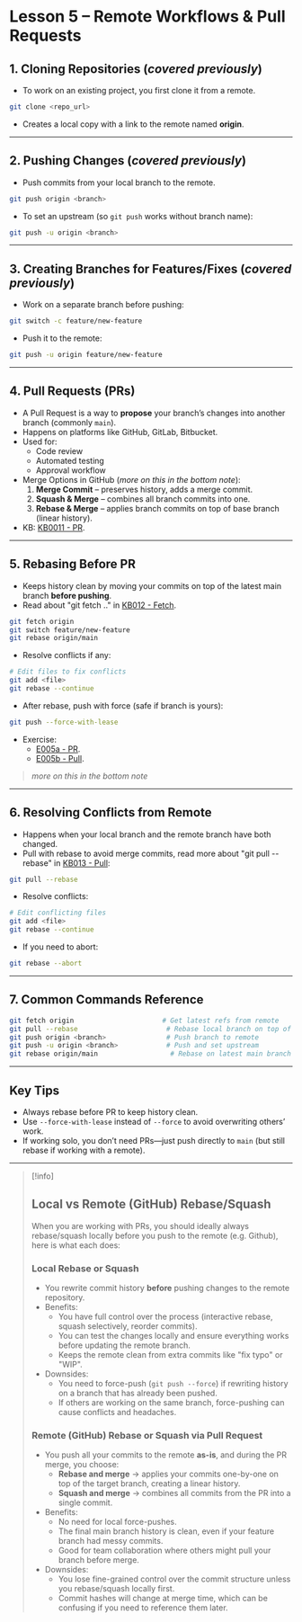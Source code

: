 # Lesson 5 – Remote Workflows & Pull Requests

## 1. Cloning Repositories (*covered previously*)
- To work on an existing project, you first clone it from a remote.
```bash
git clone <repo_url>
```
- Creates a local copy with a link to the remote named **origin**.

---

## 2. Pushing Changes (*covered previously*)
- Push commits from your local branch to the remote.
```bash
git push origin <branch>
```
- To set an upstream (so `git push` works without branch name):
```bash
git push -u origin <branch>
```

---

## 3. Creating Branches for Features/Fixes (*covered previously*)
- Work on a separate branch before pushing:
```bash
git switch -c feature/new-feature
```
- Push it to the remote:
```bash
git push -u origin feature/new-feature
```

---

## 4. Pull Requests (PRs)
- A Pull Request is a way to **propose** your branch’s changes into another branch (commonly `main`).
- Happens on platforms like GitHub, GitLab, Bitbucket.
- Used for:
  - Code review
  - Automated testing
  - Approval workflow
- Merge Options in GitHub (*more on this in the bottom note*):
  1. **Merge Commit** – preserves history, adds a merge commit.
  2. **Squash & Merge** – combines all branch commits into one.
  3. **Rebase & Merge** – applies branch commits on top of base branch (linear history).
- KB: [KB0011 - PR](../KBs/KB011%20-%20PR.md).

---

## 5. Rebasing Before PR
- Keeps history clean by moving your commits on top of the latest main branch **before pushing**.
- Read about "git fetch .." in [KB012 - Fetch](../KBs/KB012%20-%20Fetch.md).
```bash
git fetch origin
git switch feature/new-feature
git rebase origin/main
```
- Resolve conflicts if any:
```bash
# Edit files to fix conflicts
git add <file>
git rebase --continue
```
- After rebase, push with force (safe if branch is yours):
```bash
git push --force-with-lease
```
- Exercise: 
	- [E005a - PR](../Exercises/E005a%20-%20PR.md).
	- [E005b - Pull](../Exercises/E005b%20-%20Pull.md).

> *more on this in the bottom note*

---

## 6. Resolving Conflicts from Remote
- Happens when your local branch and the remote branch have both changed.
- Pull with rebase to avoid merge commits, read more about "git pull --rebase" in [KB013 - Pull](../KBs/KB013%20-%20Pull.md):
```bash
git pull --rebase
```
- Resolve conflicts:
```bash
# Edit conflicting files
git add <file>
git rebase --continue
```
- If you need to abort:
```bash
git rebase --abort
```

---

## 7. Common Commands Reference
```bash
git fetch origin                      # Get latest refs from remote
git pull --rebase                      # Rebase local branch on top of remote
git push origin <branch>               # Push branch to remote
git push -u origin <branch>            # Push and set upstream
git rebase origin/main                  # Rebase on latest main branch
```

---

## Key Tips
- Always rebase before PR to keep history clean.
- Use `--force-with-lease` instead of `--force` to avoid overwriting others’ work.
- If working solo, you don’t need PRs—just push directly to `main` (but still rebase if working with a remote).
---

> [!info]
> ## Local vs Remote (GitHub) Rebase/Squash
> 
> When you are working with PRs, you should ideally always rebase/squash locally before you push to the remote (e.g. Github), here is what each does:
> 
> ### **Local Rebase or Squash**
> - You rewrite commit history **before** pushing changes to the remote repository.
> - Benefits:
>   - You have full control over the process (interactive rebase, squash selectively, reorder commits).
>   - You can test the changes locally and ensure everything works before updating the remote branch.
>   - Keeps the remote clean from extra commits like "fix typo" or "WIP".
> - Downsides:
>   - You need to force-push (`git push --force`) if rewriting history on a branch that has already been pushed.
>   - If others are working on the same branch, force-pushing can cause conflicts and headaches.
> 
> ### **Remote (GitHub) Rebase or Squash via Pull Request**
> - You push all your commits to the remote **as-is**, and during the PR merge, you choose:
>   - **Rebase and merge** → applies your commits one-by-one on top of the target branch, creating a linear history.
>   - **Squash and merge** → combines all commits from the PR into a single commit.
> - Benefits:
>   - No need for local force-pushes.
>   - The final main branch history is clean, even if your feature branch had messy commits.
>   - Good for team collaboration where others might pull your branch before merge.
> - Downsides:
>   - You lose fine-grained control over the commit structure unless you rebase/squash locally first.
>   - Commit hashes will change at merge time, which can be confusing if you need to reference them later.